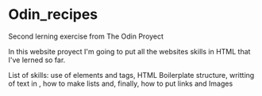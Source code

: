 # Odin_recipes
Second lerning exercise from The Odin Proyect

In this website proyect I'm going to put all the websites skills in HTML that I've lerned so far.

List of skills: use of elements and tags, HTML Boilerplate structure, writting of text in <body>, how to make lists and, finally, how to put links and Images
